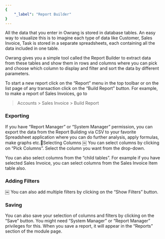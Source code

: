 ```yaml
---
{
	"_label": "Report Builder"
}
---
```

All the data that you enter in Owrang is stored in database tables. An easy way to visualize this is to imagine each type of data like Customer, Sales Invoice, Task is stored in a separate spreadsheets, each containing all the data included in one table.

Owrang gives you a simple tool called the Report Builder to extract data from these tables and show them in rows and columns where you can pick and choose which column to display and filter and sort the data by different parameters.

To start a new report click on the “Report” menu in the top toolbar or on the list page of any transaction click on the “Build Report” button. For example, to make a report of Sales Invoices, go to

> Accounts > Sales Invoice > Build Report

### Exporting

If you have “Report Manager” or “System Manager” permission, you can export the data from the Report Building via CSV to your favorite Spreadsheet application where you can do further analysis, apply formulas, make graphs etc.Selecting Columns
￼
You can select columns by clicking on “Pick Columns”. Select the column you want from the drop-down.

You can also select columns from the “child tables”. For example if you have selected Sales Invoice, you can select columns from the Sales Invoice Item table also.

### Adding Filters
￼
You can also add multiple filters by clicking on the “Show Filters” button.

### Saving

You can also save your selection of columns and filters by clicking on the “Save” button. You might need “System Manager” or “Report Manager” privileges for this. When you save a report, it will appear in the “Reports” section of the module page.
